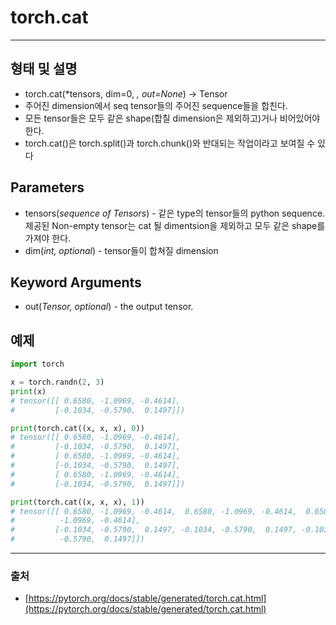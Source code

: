 # torch.cat #
-----

## 형태 및 설명

- torch.cat(*tensors, dim=0, *, out=None*) → Tensor
- 주어진 dimension에서 seq tensor들의 주어진 sequence들을 합친다.
- 모든 tensor들은 모두 같은 shape(합칠 dimension은 제외하고)거나 비어있어야 한다.
- torch.cat()은 torch.split()과 torch.chunk()와 반대되는 작업이라고 보여질 수 있다

## Parameters

- tensors(*sequence of Tensors*) - 같은 type의 tensor들의 python sequence. 제공된 Non-empty tensor는 cat 될 dimentsion을 제외하고 모두 같은 shape를 가져야 한다.
- dim(*int, optional*) - tensor들이 합쳐질 dimension

## Keyword Arguments

- out(*Tensor, optional*) - the output tensor.

## 예제

```python
import torch

x = torch.randn(2, 3)
print(x)
# tensor([[ 0.6580, -1.0969, -0.4614],
#         [-0.1034, -0.5790,  0.1497]])

print(torch.cat((x, x, x), 0))
# tensor([[ 0.6580, -1.0969, -0.4614],
#         [-0.1034, -0.5790,  0.1497],
#         [ 0.6580, -1.0969, -0.4614],
#         [-0.1034, -0.5790,  0.1497],
#         [ 0.6580, -1.0969, -0.4614],
#         [-0.1034, -0.5790,  0.1497]])

print(torch.cat((x, x, x), 1))
# tensor([[ 0.6580, -1.0969, -0.4614,  0.6580, -1.0969, -0.4614,  0.6580,
#          -1.0969, -0.4614],
#         [-0.1034, -0.5790,  0.1497, -0.1034, -0.5790,  0.1497, -0.1034,
#          -0.5790,  0.1497]])
```

-----
### 출처 ###

- [https://pytorch.org/docs/stable/generated/torch.cat.html](https://pytorch.org/docs/stable/generated/torch.cat.html)